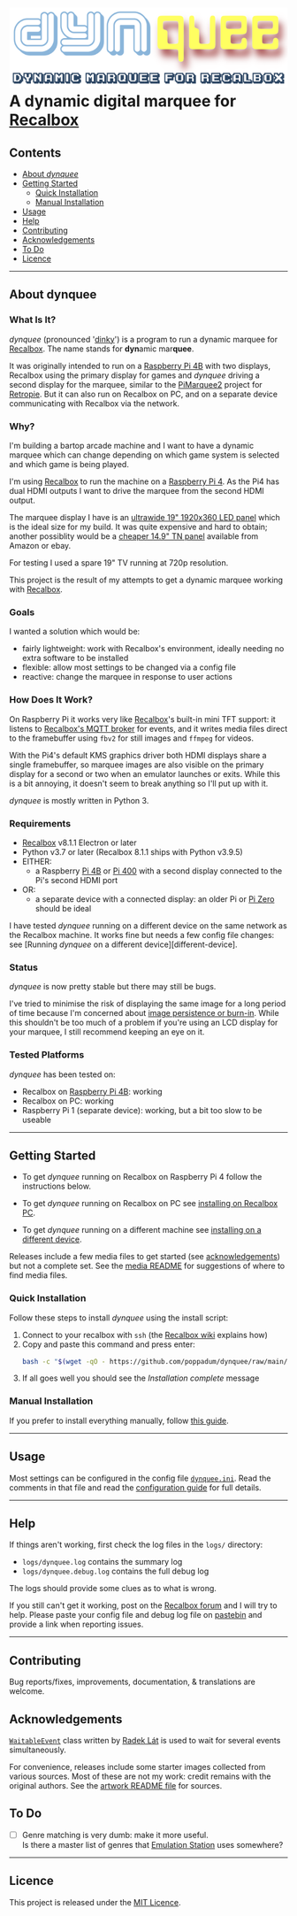 ![dynquee: dynamic marquee for Recalbox][project-image]  
A dynamic digital marquee for [Recalbox]
===


<!-- **TODO**: add photos / demo video of it working? -->

## Contents
- [About *dynquee*](#about-dynquee)
- [Getting Started](#getting-started)
    - [Quick Installation](#quick-installation)
    - [Manual Installation](#manual-installation)
- [Usage](#usage)
- [Help](#help)
- [Contributing](#contributing)
- [Acknowledgements](#acknowledgements)
- [To Do](#to-do)
- [Licence](#licence)

---

## About dynquee

### What Is It?
*dynquee* (pronounced '[dinky][dinky-definition]') is a program to run a dynamic marquee for [Recalbox]. The name stands for **dyn**amic mar**quee**.

It was originally intended to run on a [Raspberry Pi 4B][pi4] with two displays, Recalbox using the primary display for games and *dynquee* driving a second display for the marquee, similar to the [PiMarquee2][pimarquee2] project for [Retropie][retropie]. But it can also run on Recalbox on PC, and on a separate device communicating with Recalbox via the network.

### Why?
I'm building a bartop arcade machine and I want to have a dynamic marquee which can change depending on which game system is selected and which game is being played.

I'm using [Recalbox] to run the machine on a [Raspberry Pi 4][pi4]. As the Pi4 has dual HDMI outputs I want to drive the marquee from the second HDMI output. 

The marquee display I have is an [ultrawide 19" 1920x360 LED panel][DV190FBM] which is the ideal size for my build. It was quite expensive and hard to obtain; another possiblity would be a [cheaper 14.9" TN panel][LTA149B780F] available from Amazon or ebay.

For testing I used a spare 19" TV running at 720p resolution.

This project is the result of my attempts to get a dynamic marquee working with [Recalbox].

### Goals
I wanted a solution which would be:

- fairly lightweight: work with Recalbox's environment, ideally needing no extra software to be installed
- flexible: allow most settings to be changed via a config file
- reactive: change the marquee in response to user actions


### How Does It Work?
On Raspberry Pi it works very like [Recalbox]'s built-in mini TFT support: 
it listens to [Recalbox's MQTT broker][recalbox-mqtt] for events, and it writes media files direct to the framebuffer using `fbv2` for still images and `ffmpeg` for videos.

With the Pi4's default KMS graphics driver both HDMI displays share a single framebuffer, so marquee images are also visible on the primary display for a second or two when an emulator launches or exits. While this is a bit annoying, it doesn't seem to break anything so I'll put up with it.

*dynquee* is mostly written in Python 3.


### Requirements
- [Recalbox] v8.1.1 Electron or later
- Python v3.7 or later (Recalbox 8.1.1 ships with Python v3.9.5)
- EITHER:
    - a Raspberry [Pi 4B][pi4] or [Pi 400][pi400] with a second display connected to the Pi's second HDMI port
- OR:
    - a separate device with a connected display: an older Pi or [Pi Zero][pi-zero] should be ideal

I have tested *dynquee* running on a different device on the same network as the Recalbox machine.
It works fine but needs a few config file changes: see [Running *dynquee* on a different device][different-device].


### Status
*dynquee* is now pretty stable but there may still be bugs.

I've tried to minimise the risk of displaying the same image for a long period of time
because I'm concerned about [image persistence or burn-in][screen-burn-in].
While this shouldn't be too much of a problem if you're using an LCD  display for your marquee,
I still recommend keeping an eye on it.


### Tested Platforms
*dynquee* has been tested on:
* Recalbox on [Raspberry Pi 4B][pi4]: working
* Recalbox on PC: working
* Raspberry Pi 1 (separate device): working, but a bit too slow to be useable


---

## Getting Started

* To get *dynquee* running on Recalbox on Raspberry Pi 4 follow the instructions below.

* To get *dynquee* running on Recalbox on PC see [installing on Recalbox PC][install-recalbox-pc].

* To get *dynquee* running on a different machine see [installing on a different device][install-different-device].

Releases include a few media files to get started (see [acknowledgements](#acknowledgements)) but not a complete set. See the [media README][media-readme] for suggestions of where to find media files.


### Quick Installation

Follow these steps to install *dynquee* using the install script:

1. Connect to your recalbox with `ssh` (the [Recalbox wiki][recalbox-ssh] explains how)
1. Copy and paste this command and press enter:  
    ```sh
    bash -c "$(wget -qO - https://github.com/poppadum/dynquee/raw/main/install/install.sh)"
    ```
1. If all goes well you should see the *Installation complete* message


### Manual Installation
If you prefer to install everything manually, follow [this guide][manual-install].

---

## Usage
Most settings can be configured in the config file [`dynquee.ini`](dynquee.ini).
Read the comments in that file and read the [configuration guide][config-guide] for full details.

---

## Help

If things aren't working, first check the log files in the `logs/` directory:  
- `logs/dynquee.log` contains the summary log
- `logs/dynquee.debug.log` contains the full debug log

The logs should provide some clues as to what is wrong.

If you still can't get it working, post on the [Recalbox forum][recalbox-forum-commproj] and I will try to help.
Please paste your config file and debug log file on [pastebin][pastebin] and provide a link when reporting issues.

---

## Contributing
Bug reports/fixes, improvements, documentation, & translations are welcome.


## Acknowledgements
[`WaitableEvent`](https://lat.sk/2015/02/multiple-event-waiting-python-3/) class written by [Radek Lát](https://lat.sk) is used to wait for several events simultaneously.

For convenience, releases include some starter images collected from various sources.
Most of these are not my work: credit remains with the original authors.
See the [artwork README file][artwork-readme] for sources.


## To Do
- [ ] Genre matching is very dumb: make it more useful.  
  Is there a master list of genres that [Emulation Station][emulationstation] uses somewhere?

---

## Licence
This project is released under the [MIT Licence][licence].


<!-- LINKS & IMAGES -->
[artwork-readme]: artwork/README.md
[config-guide]: doc/config.md
[dinky-definition]: https://dictionary.cambridge.org/dictionary/english/dinky
[DV190FBM]: https://www.panelook.com/DV190FBM-NB0_BOE_19.1_LCM_overview_32860.html
[emulationstation]: https://wiki.recalbox.com/en/basic-usage/getting-started/emulationstation
[install-different-device]: doc/Running_on_separate_device.md
[install-recalbox-pc]: doc/install_on_Recalbox_PC.md
[licence]: LICENSE.txt
[LTA149B780F]: https://www.panelook.com/LTA149B780F_Toshiba_14.9_LCM_parameter_10941.html
[manual-install]: doc/manual_install.md
[media-readme]: media/README.md
[pastebin]: https://pastebin.com/
[pi4]: https://www.raspberrypi.com/products/raspberry-pi-4-model-b/
[pi400]: https://www.raspberrypi.com/products/raspberry-pi-400-unit/
[pi-zero]: https://www.raspberrypi.com/products/raspberry-pi-zero/
[pimarquee2]: https://github.com/losernator/PieMarquee2
[project-image]: dynquee.png
[recalbox]: https://www.recalbox.com
[recalbox-forum-commproj]: https://forum.recalbox.com/category/13/community-projects
[recalbox-mqtt]: https://wiki.recalbox.com/en/advanced-usage/scripts-on-emulationstation-events#mqtt
[recalbox-ssh]: https://wiki.recalbox.com/en/tutorials/system/access/root-access-terminal-cli
[retropie]: https://retropie.org.uk/
[screen-burn-in]: https://en.wikipedia.org/wiki/Screen_burn-in
